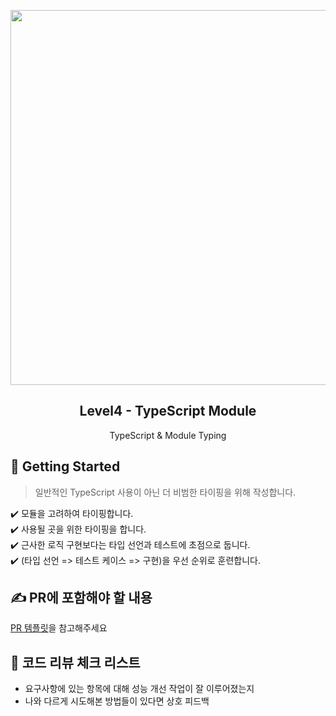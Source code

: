 <p align="middle" >
  <img src="https://techcourse-storage.s3.ap-northeast-2.amazonaws.com/49031e8eef91405f824a0438ac1b0059" width="600">
</p>
<h2 align="middle">Level4 - TypeScript Module</h2>
<p align="middle">TypeScript & Module Typing</p>
</p>

## 🚀 Getting Started

> 일반적인 TypeScript 사용이 아닌 더 비범한 타이핑을 위해 작성합니다.

✔️ 모듈을 고려하여 타이핑합니다.  
✔️ 사용될 곳을 위한 타이핑을 합니다.  
✔️ 근사한 로직 구현보다는 타입 선언과 테스트에 초점으로 둡니다.  
✔️ (타입 선언 => 테스트 케이스 => 구현)을 우선 순위로 훈련합니다.

## ✍️ PR에 포함해야 할 내용

[PR 템플릿](https://github.com/woowacourse/ts-module/blob/main/.github/pull_request_template.md)을 참고해주세요

## 👀 코드 리뷰 체크 리스트

- 요구사항에 있는 항목에 대해 성능 개선 작업이 잘 이루어졌는지
- 나와 다르게 시도해본 방법들이 있다면 상호 피드백
